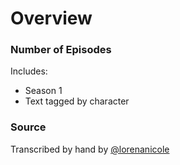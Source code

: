 # Overview

### Number of Episodes

Includes:
- Season 1
- Text tagged by character

### Source

Transcribed by hand by [@lorenanicole](https://github.com/lorenanicole)
